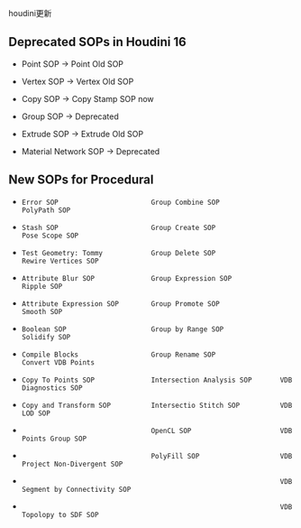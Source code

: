 
houdini更新

## Deprecated SOPs in Houdini 16

* Point SOP     ->     Point Old SOP

* Vertex SOP    ->     Vertex Old SOP

* Copy SOP      ->     Copy Stamp SOP now

* Group SOP     ->     Deprecated

* Extrude SOP   ->     Extrude Old SOP

* Material Network SOP    ->      Deprecated

## New SOPs for Procedural

*     Error SOP                       Group Combine SOP               PolyPath SOP

*     Stash SOP                       Group Create SOP                Pose Scope SOP

*     Test Geometry: Tommy            Group Delete SOP                Rewire Vertices SOP

*     Attribute Blur SOP              Group Expression SOP            Ripple SOP

*     Attribute Expression SOP        Group Promote SOP               Smooth SOP

*     Boolean SOP                     Group by Range SOP              Solidify SOP

*     Compile Blocks                  Group Rename SOP                Convert VDB Points

*     Copy To Points SOP              Intersection Analysis SOP       VDB Diagnostics SOP

*     Copy and Transform SOP          Intersectio Stitch SOP          VDB LOD SOP

*                                     OpenCL SOP                      VDB Points Group SOP
                                  
*                                     PolyFill SOP                    VDB Project Non-Divergent SOP

*                                                                     VDB Segment by Connectivity SOP
                                                                  
*                                                                     VDB Topolopy to SDF SOP

